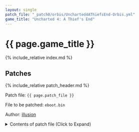 ```yaml
---
layout: single
patch_file: "_patch0/orbis/Uncharted4AThiefsEnd-Orbis.yml"
game_title: "Uncharted 4: A Thief's End"
---
```


# {{ page.game_title }}

{% include_relative index.md %}

## Patches

{% include_relative patch_header.md %}

Patch file: `{{ page.patch_file }}`

File to be patched: `eboot.bin`

Author: [illusion](https://twitter.com/illusion0002)

<details>
<summary>Contents of patch file (Click to Expand)</summary>

{% highlight yml %}
{% flexible_include {{ page.patch_file }} %}
{% endhighlight %}

</details>
